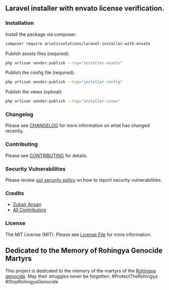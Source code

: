 ## Laravel installer with envato license verification.

### Installation

Install the package via composer:

```bash
composer require arcoticsolutions/laravel-installer-with-envato
```

Publish assets files (required):

```bash
php artisan vendor:publish --tag="installer-assets"
```

Publish the config file (required):

```bash
php artisan vendor:publish --tag="installer-config"
```

Publish the views (optioal):

```bash
php artisan vendor:publish --tag="installer-views"
```


### Changelog

Please see [CHANGELOG](CHANGELOG.md) for more information on what has changed recently.

### Contributing

Please see [CONTRIBUTING](CONTRIBUTING.md) for details.

### Security Vulnerabilities

Please review [our security policy](../../security/policy) on how to report security vulnerabilities.

### Credits

- [Zubair Ansari](https://github.com/officialzubairansari)
- [All Contributors](../../contributors)

### License

The MIT License (MIT). Please see [License File](LICENSE.md) for more information.

## Dedicated to the Memory of Rohingya Genocide Martyrs

This project is dedicated to the memory of the martyrs of the [Rohingya genocide](https://en.wikipedia.org/wiki/Rohingya_genocide). May their struggles never be forgotten. #ProtectTheRohingya #StopRohingyaGenocide
